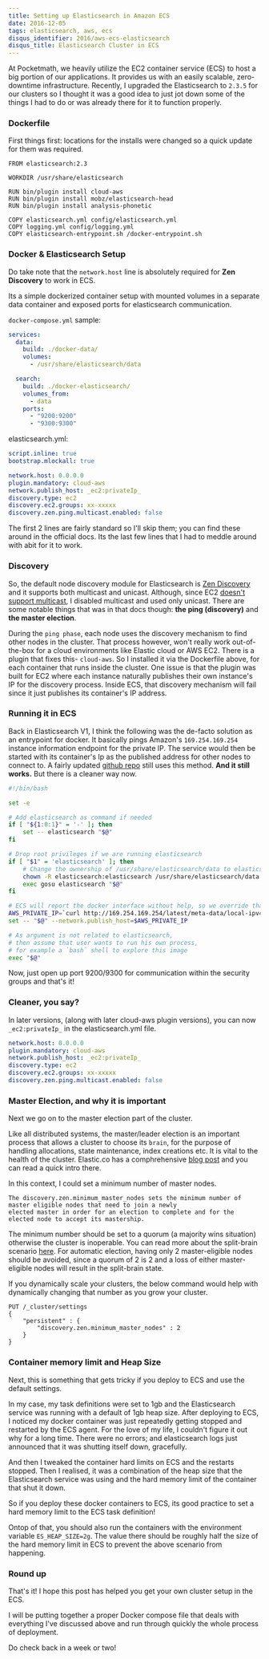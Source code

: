 ```yaml
---
title: Setting up Elasticsearch in Amazon ECS
date: 2016-12-05
tags: elasticsearch, aws, ecs
disqus_identifier: 2016/aws-ecs-elasticsearch
disqus_title: Elasticsearch Cluster in ECS
---
```


At Pocketmath, we heavily utilize the EC2 container service (ECS) to host a big portion of our applications. It
provides us with an easily scalable, zero-downtime infrastructure. Recently, I upgraded the Elasticsearch to `2.3.5` 
for our clusters so I thought it was a good idea to just jot down some of the things I had to do or was already 
there for it to function properly.

### Dockerfile

First things first: locations for the installs were changed so a quick update for them was required.

```
FROM elasticsearch:2.3

WORKDIR /usr/share/elasticsearch

RUN bin/plugin install cloud-aws
RUN bin/plugin install mobz/elasticsearch-head
RUN bin/plugin install analysis-phonetic

COPY elasticsearch.yml config/elasticsearch.yml
COPY logging.yml config/logging.yml
COPY elasticsearch-entrypoint.sh /docker-entrypoint.sh
```

### Docker & Elasticsearch Setup

Do take note that the `network.host` line is absolutely required for **Zen Discovery** to work in ECS.

Its a simple dockerized container setup with mounted volumes in a separate data container and exposed ports for
elasticsearch communication.

`docker-compose.yml` sample:

```yml
services:
  data:
    build: ./docker-data/
    volumes:
      - /usr/share/elasticsearch/data

  search:
    build: ./docker-elasticsearch/
    volumes_from:
      - data
    ports:
      - "9200:9200"
      - "9300:9300"
```

elasticsearch.yml:

```yml
script.inline: true
bootstrap.mlockall: true

network.host: 0.0.0.0
plugin.mandatory: cloud-aws
network.publish_host: _ec2:privateIp_
discovery.type: ec2
discovery.ec2.groups: xx-xxxxx
discovery.zen.ping.multicast.enabled: false
```

The first 2 lines are fairly standard so I'll skip them; you can find these around in the official docs. Its the last
few lines that I had to meddle around with abit for it to work.

### Discovery

So, the default node discovery module for Elasticsearch is [Zen Discovery][zen discovery] and it supports both multicast and unicast.
Although, since EC2 [doesn't support multicast][aws faq], I disabled multicast and used only unicast. There are some 
notable things that was in that docs though: **the ping (discovery)** and **the master election**.

During the `ping phase`, each node uses the discovery mechanism to find other nodes in the cluster. That process however, 
won't really work out-of-the-box for a cloud environments like Elastic cloud or AWS EC2. There is a plugin that 
fixes this- `cloud-aws`. So I installed it via the Dockerfile above, for each container that runs inside
the cluster. One issue is that the plugin was built for EC2 where each instance naturally publishes their own instance's IP
for the discovery process. Inside ECS, that discovery mechanism will fail since it just publishes its container's IP address.

### Running it in ECS

Back in Elasticsearch V1, I think the following was the de-facto solution as an entrypoint for docker. It basically 
pings Amazon's `169.254.169.254` instance information endpoint for the private IP. The service would then be started 
with its container's Ip as the published address for other nodes to connect to. A fairly updated 
[github repo][github es ecs] still uses this method. **And it still works.** But there is a cleaner way now.


```bash
#!/bin/bash

set -e

# Add elasticsearch as command if needed
if [ "${1:0:1}" = '-' ]; then
    set -- elasticsearch "$@"
fi

# Drop root privileges if we are running elasticsearch
if [ "$1" = 'elasticsearch' ]; then
    # Change the ownership of /usr/share/elasticsearch/data to elasticsearch
    chown -R elasticsearch:elasticsearch /usr/share/elasticsearch/data
    exec gosu elasticsearch "$@"
fi

# ECS will report the docker interface without help, so we override that with host's private ip
AWS_PRIVATE_IP=`curl http://169.254.169.254/latest/meta-data/local-ipv4`
set -- "$@" --network.publish_host=$AWS_PRIVATE_IP

# As argument is not related to elasticsearch,
# then assume that user wants to run his own process,
# for example a `bash` shell to explore this image
exec "$@"
```

Now, just open up port 9200/9300 for communication within the security groups and that's it!

### Cleaner, you say?

In later versions, (along with later cloud-aws plugin versions), you can now `_ec2:privateIp_` in the elasticsearch.yml file.

```yml
network.host: 0.0.0.0
plugin.mandatory: cloud-aws
network.publish_host: _ec2:privateIp_
discovery.type: ec2
discovery.ec2.groups: xx-xxxxx
discovery.zen.ping.multicast.enabled: false
```

### Master Election, and why it is important

Next we go on to the master election part of the cluster.

Like all distributed systems, the master/leader election is an important process that allows a cluster to choose its `brain`,
for the purpose of handling allocations, state maintenance, index creations etc. It is vital to the health of the cluster. 
Elastic.co has a comphrehensive [blog post][master election] and you can read a quick intro there. 

In this context, I could set a minimum number of master nodes. 

```
The discovery.zen.minimum_master_nodes sets the minimum number of master eligible nodes that need to join a newly 
elected master in order for an election to complete and for the elected node to accept its mastership.
```

The minimum number should be set to a quorum (a majority wins situation) otherwise the cluster is inoperable.
You can read more about the split-brain scenario [here][split-brain]. For automatic election, having only 2 
master-eligible nodes should be avoided, since a quorum of 2 is 2 and a loss of either master-eligible nodes 
will result in the split-brain state.

If you dynamically scale your clusters, the below command would help with dynamically changing that number as you grow
your cluster.

```curl
PUT /_cluster/settings
{
    "persistent" : {
        "discovery.zen.minimum_master_nodes" : 2
    }
}
```

### Container memory limit and Heap Size

Next, this is something that gets tricky if you deploy to ECS and use the default settings. 

In my case, my task definitions were set to 1gb and the Elasticsearch service was running with a default of 1gb heap size.
After deploying to ECS, I noticed my docker container was just repeatedly getting stopped and restarted by the ECS agent.
For the love of my life, I couldn't figure it out why for a long time. There were no errors; and elasticsearch logs 
just announced that it was shutting itself down, gracefully.

And then I tweaked the container hard limits on ECS and the restarts stopped. Then I realised, it was a combination 
of the heap size that the Elasticsearch service was using and the hard memory limit of the container that shut it down.

So if you deploy these docker containers to ECS, its good practice to set a hard memory limit to the ECS task definition!

Ontop of that, you should also run the containers with the environment variable `ES_HEAP_SIZE=2g`. The value there should be
roughly half the size of the hard memory limit in ECS to prevent the above scenario from happening.

### Round up

That's it! I hope this post has helped you get your own cluster setup in the ECS.

I will be putting together a proper Docker compose file that deals with everything I've discussed above and run through
quickly the whole process of deployment.

Do check back in a week or two!

[zen discovery]: https://www.elastic.co/guide/en/elasticsearch/reference/5.x/modules-discovery-zen.html
[aws faq]: https://aws.amazon.com/vpc/faqs/
[split-brain]: http://blog.trifork.com/2013/10/24/how-to-avoid-the-split-brain-problem-in-elasticsearch/
[master election]: https://www.elastic.co/blog/found-leader-election-in-general
[github es ecs]: https://github.com/daptiv/elasticsearch-ecs
